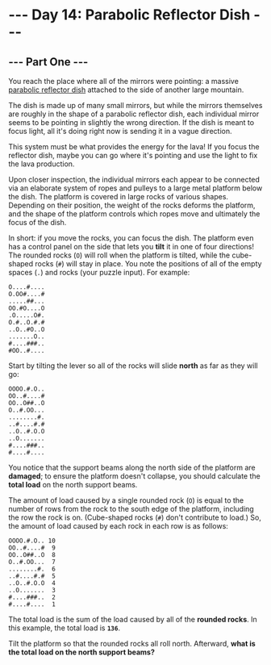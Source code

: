 # --- Day 14: Parabolic Reflector Dish ---

## --- Part One ---

You reach the place where all of the mirrors were pointing: a
massive [parabolic reflector dish](https://en.wikipedia.org/wiki/Parabolic_reflector) attached to the side of another
large mountain.

The dish is made up of many small mirrors, but while the mirrors themselves are roughly in the shape of a parabolic
reflector dish, each individual mirror seems to be pointing in slightly the wrong direction. If the dish is meant to
focus light, all it's doing right now is sending it in a vague direction.

This system must be what provides the energy for the lava! If you focus the reflector dish, maybe you can go where it's
pointing and use the light to fix the lava production.

Upon closer inspection, the individual mirrors each appear to be connected via an elaborate system of ropes and pulleys
to a large metal platform below the dish. The platform is covered in large rocks of various shapes. Depending on their
position, the weight of the rocks deforms the platform, and the shape of the platform controls which ropes move and
ultimately the focus of the dish.

In short: if you move the rocks, you can focus the dish. The platform even has a control panel on the side that lets you
**tilt** it in one of four directions! The rounded rocks (`O`) will roll when the platform is tilted, while the
cube-shaped rocks (`#`) will stay in place. You note the positions of all of the empty spaces (`.`) and rocks (your
puzzle input). For example:

```
O....#....
O.OO#....#
.....##...
OO.#O....O
.O.....O#.
O.#..O.#.#
..O..#O..O
.......O..
#....###..
#OO..#....
```

Start by tilting the lever so all of the rocks will slide **north** as far as they will go:

```
OOOO.#.O..
OO..#....#
OO..O##..O
O..#.OO...
........#.
..#....#.#
..O..#.O.O
..O.......
#....###..
#....#....
```

You notice that the support beams along the north side of the platform are **damaged**; to ensure the platform doesn't
collapse, you should calculate the **total load** on the north support beams.

The amount of load caused by a single rounded rock (`O`) is equal to the number of rows from the rock to the south edge
of the platform, including the row the rock is on. (Cube-shaped rocks (`#`) don't contribute to load.) So, the amount of
load caused by each rock in each row is as follows:

```
OOOO.#.O.. 10
OO..#....#  9
OO..O##..O  8
O..#.OO...  7
........#.  6
..#....#.#  5
..O..#.O.O  4
..O.......  3
#....###..  2
#....#....  1
```

The total load is the sum of the load caused by all of the **rounded rocks**.
In this example, the total load is **`136`**.

Tilt the platform so that the rounded rocks all roll north. Afterward, **what is the total load on the north support
beams?**